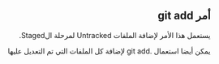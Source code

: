<div dir=rtl>

## أمر git add

يستعمل هذا الأمر لإضافة الملفات Untracked لمرحلة الStaged.

يمكن أيضا استعمال .git add لإضافة كل الملفات التي تم التعديل عليها

</div>